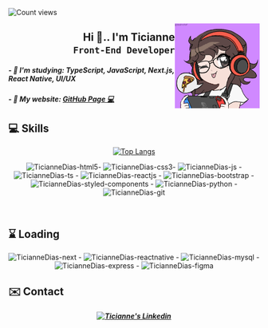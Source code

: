 ![Count views](https://komarev.com/ghpvc/?username=ticiannedias&color=blue&style=flat-square)

<img align="right" alt="TicianneDias-img" src="image.png" style="width:170px;">
<h2 align="right"> Hi 👋.. I'm Ticianne <br> <code>Front-End Developer</code></h2>
<h5>- 🌱 I'm studying: TypeScript, JavaScript, Next.js, React Native, UI/UX</h5>
<h5>- 📝 My website: <a href='https://ticiannedias.github.io/'> GitHub Page 💻</a></h5>


## 💻 Skills

<div align="center">

[![Top Langs](https://github-readme-stats.vercel.app/api/top-langs/?username=TicianneDias&layout=compact&theme=radical)](https://github.com/anuraghazra/github-readme-stats)

  <img alt="TicianneDias-html5" src="https://cdn.jsdelivr.net/gh/devicons/devicon/icons/html5/html5-plain-wordmark.svg" style="width:50px;">- 
  <img alt="TicianneDias-css3" src="https://cdn.jsdelivr.net/gh/devicons/devicon/icons/css3/css3-plain-wordmark.svg" style="width:50px;">- 
  <img alt="TicianneDias-js" src="https://cdn.jsdelivr.net/gh/devicons/devicon/icons/javascript/javascript-plain.svg" style="width:50px;"> - 
  <img alt="TicianneDias-ts" src="https://cdn.jsdelivr.net/gh/devicons/devicon/icons/typescript/typescript-plain.svg" style="width:50px;"> - 
  <img alt="TicianneDias-reactjs" src="https://cdn.jsdelivr.net/gh/devicons/devicon/icons/react/react-original-wordmark.svg" style="width:50px;"> - 
  <img alt="TicianneDias-bootstrap" src="https://cdn.jsdelivr.net/gh/devicons/devicon/icons/bootstrap/bootstrap-plain-wordmark.svg" style="width:50px;"> - 
  <img alt="TicianneDias-styled-components" src="https://mf.gallerycdn.vsassets.io/extensions/mf/vscode-styled-components/0.2.2/1539329679846/Microsoft.VisualStudio.Services.Icons.Default" style="width:50px;"> - 
  <img alt="TicianneDias-python" src="https://cdn.jsdelivr.net/gh/devicons/devicon/icons/python/python-original-wordmark.svg" style="width:50px;"> - 
  <img alt="TicianneDias-git" src="https://cdn.jsdelivr.net/gh/devicons/devicon/icons/git/git-plain-wordmark.svg" style="width:60px;">
</div>
<br>

## ⌛ Loading

<div align="center">
  <img alt="TicianneDias-next" src="https://cdn.jsdelivr.net/gh/devicons/devicon/icons/nextjs/nextjs-original-wordmark.svg" style="width:70px;"> - 
  <img alt="TicianneDias-reactnative" src="https://fei.edu.br/~gwachs/disciplinas/CC4670/slides/Aula05/slides/images/react_native_logo.png" style="width:60px;"> - 
  <img alt="TicianneDias-mysql" src="https://cdn.jsdelivr.net/gh/devicons/devicon/icons/mysql/mysql-original-wordmark.svg" style="width:75px;"> - 
  <img alt="TicianneDias-express" src="https://cdn.jsdelivr.net/gh/devicons/devicon/icons/express/express-original-wordmark.svg" style="width:70px;"> - 
  <img alt="TicianneDias-figma" src="https://cdn.jsdelivr.net/gh/devicons/devicon/icons/figma/figma-original.svg" style="width:50px;">
</div>


## ✉️ Contact

<h5 align="center"><a href="https://www.linkedin.com/in/ticiannedias" target="_blank" ><img src="https://img.shields.io/badge/LinkedIn-0077B5?style=for-the-badge&logo=linkedin&logoColor=white" alt="Ticianne's Linkedin" ></a></h5>
